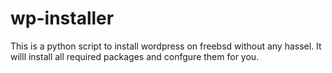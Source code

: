 # wp-installer
This is a python script to install wordpress on freebsd without any hassel.
It willl install all required packages and confgure them for you.
